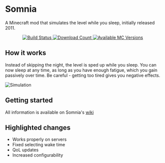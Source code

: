 # Somnia
A Minecraft mod that simulates the level while you sleep, initially released 2011.

<div align="center">
    <a href="https://github.com/Su5eD/Somnia/actions">
        <img src="https://github.com/Su5eD/Somnia/workflows/Main/badge.svg" alt="Build Status">
    </a>
    <a href="https://www.curseforge.com/minecraft/mc-mods/somnia">
        <img src="http://cf.way2muchnoise.eu/full_400796_downloads.svg" alt="Download Count">
    </a>
    <a href="https://www.curseforge.com/minecraft/mc-mods/somnia">
        <img src="http://cf.way2muchnoise.eu/versions/400796.svg" alt="Available MC Versions">
    </a>
</div>

## How it works
Instead of skipping the night, the level is sped up while you sleep.
You can now sleep at any time, as long as you have enough fatigue, which you gain passively over time. 
Be careful - getting too tired gives you negative effects.

![Simulation](https://i.imgur.com/Jxd013f.gif)

## Getting started
All information is available on Somnia's [wiki](https://github.com/Su5eD/Somnia/wiki)

## Highlighted changes
- Works properly on servers
- Fixed selecting wake time 
- QoL updates
- Increased configurability
